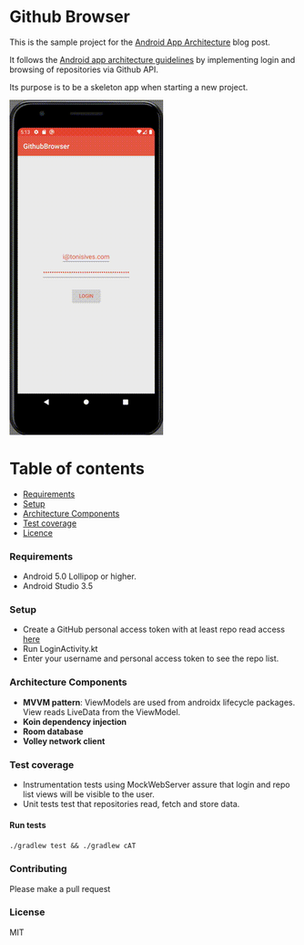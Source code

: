# Github Browser

This is the sample project for the [Android App Architecture](http://tonisives.com/2020/04/28/android-app-architecture-part-1/) blog post.

It follows the [Android app architecture guidelines](https://developer.android.com/jetpack/docs/guide) 
by implementing login and browsing of repositories via Github API.

Its purpose is to be a skeleton app when starting a new project.

![preview](doc/preview.gif)


# Table of contents

* [Requirements](#requirements)
* [Setup](#setup)
* [Architecture Components](#architecture)
* [Test coverage](#testcoverage)
* [Licence](#Licence)

### Requirements

* Android 5.0 Lollipop or higher.
* Android Studio 3.5 

### Setup

* Create a GitHub personal access token with at least repo read access [here](https://github.com/settings/tokens/) 
* Run LoginActivity.kt
* Enter your username and personal access token to see the repo list.

### Architecture Components

* **MVVM pattern**: ViewModels are used from androidx lifecycle packages. View reads LiveData from the ViewModel.
* **Koin dependency injection**
* **Room database**
* **Volley network client**

### Test coverage

* Instrumentation tests using MockWebServer assure that login and repo list views will be visible to the user.
* Unit tests test that repositories read, fetch and store data.

#### Run tests
`./gradlew test && ./gradlew cAT`

### Contributing

Please make a pull request

### License

MIT
